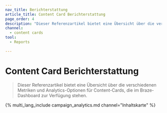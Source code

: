 ```yaml
---
nav_title: Berichterstattung
article_title: Content Card Berichterstattung
page_order: 4
description: "Dieser Referenzartikel bietet eine Übersicht über die verschiedenen Metriken und Analytics-Optionen für Content-Cards, die im Braze-Dashboard zur Verfügung stehen."
channel:
  - content cards
tool:
  - Reports
  
---
```


# Content Card Berichterstattung

> Dieser Referenzartikel bietet eine Übersicht über die verschiedenen Metriken und Analytics-Optionen für Content-Cards, die im Braze-Dashboard zur Verfügung stehen.

{% multi_lang_include campaign_analytics.md channel="Inhaltskarte" %}
